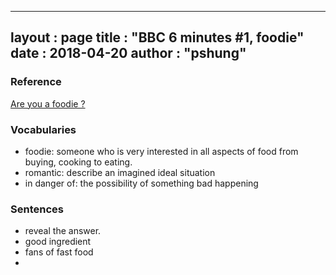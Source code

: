 
---
layout  : page
title   : "BBC 6 minutes #1, foodie"
date       : 2018-04-20
author      : "pshung"
---


### Reference
[Are you a foodie ?](http://www.bbc.co.uk/learningenglish/english/features/6-minute-english/ep-180412)

### Vocabularies
* foodie: someone who is very interested in all aspects of food from buying, cooking to eating.
* romantic: describe an imagined ideal situation
* in danger of: the possibility of something bad happening


### Sentences
* reveal the answer.
* good ingredient 
* fans of fast food
* 
<!--stackedit_data:
eyJoaXN0b3J5IjpbLTEzNTkxNzg4MDEsODU2MDI1ODk5LC0xNj
czMjU3NTQsMTQxNjAxNDk5N119
-->